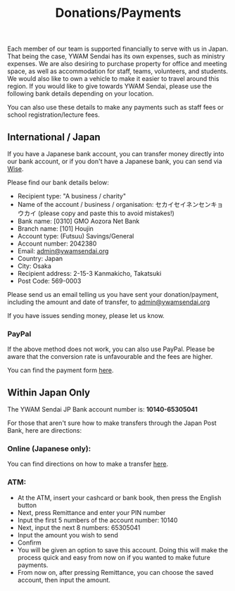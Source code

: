 ﻿---
title: Donations/Payments
draft: false
share: false
commentable: false
editable: false

# Optional header image (relative to `static/media/` folder).
header:
  caption: ""
  image: ""
---

Each member of our team is supported financially to serve with us in Japan. That being the case, YWAM Sendai has its own expenses, such as ministry expenses. We are also desiring to purchase property for office and meeting space, as well as accommodation for staff, teams, volunteers, and students. We would also like to own a vehicle to make it easier to travel around this region. If you would like to give towards YWAM Sendai, please use the following bank details depending on your location.

You can also use these details to make any payments such as staff fees or school registration/lecture fees.

## International / Japan

If you have a Japanese bank account, you can transfer money directly into our bank account, or if you don't have a Japanese bank, you can send via [Wise](https://www.wise.com/). 

Please find our bank details below:

* Recipient type: "A business / charity"
* Name of the account / business / organisation: セカイセイネンセンキョウカイ (please copy and paste this to avoid mistakes!)
* Bank name: [0310] GMO Aozora Net Bank
* Branch name: [101] Houjin
* Account type: (Futsuu) Savings/General
* Account number: 2042380
* Email: admin@ywamsendai.org
* Country: Japan
* City: Osaka
* Recipient address: 2-15-3 Kanmakicho, Takatsuki
* Post Code: 569-0003

Please send us an email telling us you have sent your donation/payment, including the amount and date of transfer, to admin@ywamsendai.org

If you have issues sending money, please let us know.

### PayPal

If the above method does not work, you can also use PayPal. Please be aware that the conversion rate is unfavourable and the fees are higher.

You can find the payment form [here](https://www.paypal.com/ncp/payment/F2BWGTCV6H9P2).

## Within Japan Only

The YWAM Sendai JP Bank account number is: **10140-65305041**

For those that aren't sure how to make transfers through the Japan Post Bank, here are directions:

### Online (Japanese only):

You can find directions on how to make a transfer [here](https://www.jp-bank.japanpost.jp/direct/pc/guide/dr_pc_gd_densin.html).

### ATM:

* At the ATM, insert your cashcard or bank book, then press the English button
* Next, press Remittance and enter your PIN number
* Input the first 5 numbers of the account number: 10140
* Next, input the next 8 numbers: 65305041
* Input the amount you wish to send
* Confirm
* You will be given an option to save this account. Doing this will make the process quick and easy from now on if you wanted to make future payments.
* From now on, after pressing Remittance, you can choose the saved account, then input the amount.
